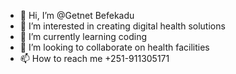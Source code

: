 - 👋 Hi, I’m @Getnet Befekadu
- 👀 I’m interested in creating digital health solutions
- 🌱 I’m currently learning coding
- 💞️ I’m looking to collaborate on health facilities
- 📫 How to reach me +251-911305171

<!---
Getgithub12/Getgithub12 is a ✨ special ✨ repository because its `README.md` (this file) appears on your GitHub profile.
You can click the Preview link to take a look at your changes.
--->
